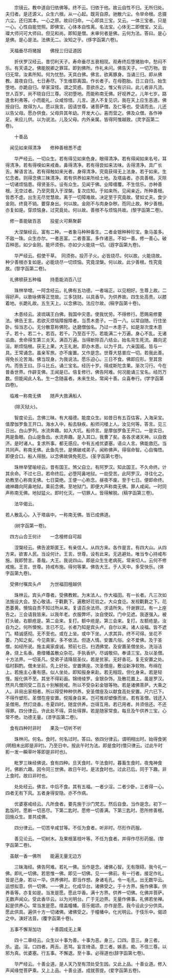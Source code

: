 <!-- { "loadSidebar": true } -->

　　宗镜云。教中道自归依佛等。终不云。归依于他。故云自性不归。无所归处。夫归者。是还源义。众生六根。从一心起。既背自原。驰散六尘。令举命根。总摄六尘。还归其本。一心之原。故曰归命。一心即具三宝。又云。一体三宝者。只是一心。心性自能觉照。即佛宝。心体本自性离。名法宝。心体无二即僧宝。又云。璨大师问可大师曰。但见和尚。即知是僧。未审何者是佛。云何为法。答曰。是心是佛。是心是法。法佛无二。汝知之乎。(侈字函第六卷)。

　天福垂尽将猪报　　佛授三归证道因

　　折伏罗汉经云。昔忉利天子。寿命垂尽五衰相现。观寿终后堕猪胎中。愁闷不乐。有天语之。佛能脱卿之罪耳。即到佛所。作礼未问。佛告天子。一切万物。皆归无常。汝素所知。何为忧愁。天具白佛。佛言。欲离豚身。当诵三归。即从佛教。晨夜自归。七日寿尽。下生维耶离国。作长者子。在母胞胎。日三自归。始生堕地。亦跪自归。举家深怪。谓之荧惑。意欲杀之。惟父有识曰。此儿者非凡流。世人百岁。尚不晓自归三尊。况初堕地。而能称南无佛。好视养之。儿年七岁。路逢舍利弗等。小而能礼。众咸惊怪。儿言。道人不复见识。我在天上应生恶道。佛授自归。故得为人。愿以我言。因请世尊。诸菩萨僧。及仁等也。受请而去。儿还以告父母。愿办供食。父母异其年幼。开发大心。喜而营之。佛及众僧。各作神足。来应儿供。以为说法。儿及父母。内外亲属。皆得阿惟越致。(灵字函第二卷)。

　　十善品

　闻见如来得清净　　修种善根悉不虚

　　华严经云。一切众生。若有得见如来色身。眼得清净。若有得闻如来名号。耳得清净。若有得嗅如来戒香。鼻得清净。若有得尝如来法味。舌得清净。具广长舌。解语言法。若有得触如来光者。身得清净。究竟获得无上法身。若于如来。生忆念者。则得念佛三昧清净。若有供养如来所经土地。及塔庙者。亦具善根。灭除一切诸烦恼患。得贤圣乐。设有众生。见闻于佛。业障缠覆。不生信乐。亦种善根。无空过者。乃至究竟入于涅槃。复次应知。于如来所。见闻亲近。所种善根。皆悉不虚。出生无尽觉慧故。离于一切障难故。决定至于究竟故。譬如丈夫。食少金刚。终竟不销。要穿身出。何以故。金刚不与肉身杂秽。而同止故。种少善根。亦复如是。穿烦恼身。过究竟处。何以故。善根不与烦恼共故。(黎字函第二卷)。

　修一善能破百恶　　投星火可爇聚薪

　　大涅槃经云。富有二种。一者象马种种畜生。二者金银种种珍宝。象马虽多。不敌一珠。众生亦尔。一者恶富。二者善富。多作诸恶。不如一善。修一善心。破百种恶。如少金刚。能坏须弥。亦如少火能烧一切。(遐字函第九卷)。

　　华严经云。假使干草。　同须弥。投芥子火。必皆烧尽。何以故。火能烧故。种少善根亦复如是。必能烧尽一切烦恼。究竟涅槃。何以故。此少善根。性究竟故。(黎字函第二卷)。

　礼佛顿获五种福　　持患能消百八愆

　　珠林举增。一阿含经云。礼佛有五功德。一者端正。以见相好。生尊上故。二得好声。以歌咏佛等正觉故。三多饶财。以具香华。为供养故。四生处高贵。以膝着地。长跪礼故。五生天上。以念佛功。法应尔故。(稿字函第十卷)。

　　木患经云。波琉璃王白佛。我国中灾患。使我忧劳。不得修行。愿赐易修要法。佛告王言。若欲灭烦恼障报障者。当贯木患子。一百一八。以常自随。行住坐卧。恒当志心。无分散意称佛陀。达磨僧伽名。乃过一木患子。如是渐次度木患子。若十。若二十。若百。若千。乃至百千万。若能满二十万遍。身心不乱。无诸谄曲。舍命得生第三炎天。满百万遍。当得断除百八结业。始名背生死流。趣向泥洹。断烦恼根。获无上果。大王礼谢。即办木患。以为千具。六亲国戚。皆与一具。王常诵念。虽亲军旅。亦不废置。又作是念。世尊大慈普应一切。若我此善。得免长沦苦海。佛当现身。为我说法。愿乐迫心。三日不食。佛即应形。至其宫内。而告王曰。莎斗比丘。诵三宝名。经历十岁。得成斯陀含果。渐次习行。今在普香世界。作辟支佛。王闻是已。倍复修行。佛告阿难。何况能诵三宝名。经历万数。但能闻此人名。生一念随喜者。未来生处。常闻十善。众喜奉行。(学字函第四卷)。

　临难一称南无佛　　随声大救满船人

　　(除灭狱火)。

　　智度论云。念佛三昧。有大福德。能度众生。如昔日有五百估客。入海采宝。值摩伽罗鱼王开口。海水入中。船去駃疾。船师问楼上人。汝见何等。答言。见三日出。白山罗列。水流奔趣。如入大坑。船师言。是摩伽罗鱼王开口。一是实日。两是鱼眼。白山是鱼齿。水流奔趣。是入其口。我曹了矣。各各求诸天神。以自救济。是时诸人。复求所事。都无感应。中有五戒优婆塞。语众人言。佛能救厄。当共同声。称南无佛。此鱼先世。是佛破戒弟子。闻称佛声。得宿命智。心自悔悟。即便合口。船人得脱。以念佛故俱免死厄。(圣字函第七卷)。

　　珠林举譬喻经云。昔有国王。煞父自立。有阿罗汉。知此国王。不久命终。计其余命。不过七日。若命终后。必堕阿鼻地狱。一劫受苦。此阿罗汉。寻往化之。劝教至心称南无佛。七日莫绝。王便一心称念。昼夜不废。至于七日。便即命终。魂神趣向阿鼻地狱。乘前念佛。至地狱门。即便大声称南无佛。罪人咸闻。一时同声称南无佛。地狱猛火。即时化灭。一切罪人。皆得解脱。(稿字函第三卷)。

　　法华偈云。

若人散乱心。入于塔庙中。一称南无佛。皆已成佛道。

　　(树字函第一卷)。

　四方山合王何计　　一念檀修自可超

　　涅槃经云。佛告波斯匿王。有亲信人。从四方来。各作是言。有四大山。从四方来。欲害人民。当设何计。王言。世尊。设有此来。无逃避处。唯当专心持戒布施。我即赞言。善哉。大王。我说四山。即是众生生老病死。常来切人。云何不修戒施。王言。世尊。持戒布施。得何等果。佛告大王。于人天中。多受快乐。(体字函第九卷)。

　受佛付嘱宾头卢　　为世福田檀越供

　　珠林云。宾头卢尊者。受佛教敕。为末法人。作大福田。有一长者。凡三次如法施设大会。至心敬请。于氍氀下。遍敷好花验之。大众食讫。发视氍氀之下。花悉萎黄。懊恼自责不知过所从来。复请百余法师。求请所失。忏谢罪过。有一上座告之。三会请我皆来。以我年老。衣服弊坏。汝自使奴。门中见遮。我遂强入。被打头破。右额疮是。第二会来。复打。额中疮是。第三会来。复打。左额疮是。汝自为之。何所懊惋。言已不见。长者乃知是宾头卢。自尔以来。诸人设福。皆不遮门。精诚感彻。无不至也。或在上坐。或中下坐。人求其异。终不可得。坐花不萎。乃知之矣。今见斋家。多不依法。但逐人情。安置凡俗。全不爱佛。及于圣僧。如经所说。施主阖家虔诚。预前七日。扫洒佛堂。及安置圣僧坐处。洗浴洁身。烧上名香。悬缯幡盖散众杂花。手执香炉。尽诚敬仰。奉请三宝。及以圣僧。十方法界。一切圣凡。受弟子请降屈圣仪。若是贫家。无好香花。复无安置之处。临时斟酌。僧未坐前。先上好处。安置佛座。次圣僧座。敷设新净软物。布绵在上。若施主心重有感。似人坐处。即知报身来赴。若无相现。但化身来。若是轻慢。报化俱不至。其坐不得彩画。锦绮绫罗。金银杂饰。及散花置上。虽是罗汉。然共凡僧同受二百五十别解脱戒。所以不受杂彩金银等物。若是诸佛菩萨。大乘之人。非局出家相者。所以得受种种供养。安圣僧座及以献食高处安置。尺六已下。不得作塑形。圣僧在座安置。傥报身自来。岂可推却塑像而坐。若有圣僧。钱还入圣僧用。然灯烧香。冬夏四时。随宜供养。岂得互用。若已用者。并须倍还。不还得罪。四分律云。许此处不得。异处得罪。若是随家常食。每旦及午供养三宝。心常不绝。功德无量。(漆字函第二卷)。

　食有四种时非时　　果及一切听不听

　　珠林问。何名。食时。何名过时。答曰。依四分律云。谓明相出时。始得食粥(明相未出即是非时)。乃至日中。按此午时为法。即是食时(僧只律云。过此午时影一发一瞬草叶等即是非时也)。

　　毗罗三昧经佛说。食有四种。旦天食时。午法食时。暮畜生食时。夜鬼神食时。佛断六趣。因令同三世佛。故日午时。是法食时也。过此已后。同于下趣。非上食时。故曰非时也。

　　处处经云。佛言。中后不食。其有五福。一者少淫。二者少卧。三者得一心。四者无有下风。五者身得安隐。亦不作病。

　　优婆塞戒经云。凡所食者。要先施于沙门梵志。然后自食。当作是念。初下一匙饭时。愿断一切恶尽。下第二匙时。愿修一切善满。下第三匙时。愿所修善根。回施众生。普共成佛。

　　四分律云。一切苦辛咸甘等。不任为食者。听非时。尽形作药服。

　　善见论云。一切树木。及果根茎枝叶等。不任为食者。并得作尽形药服。(黎字函第二卷)。

　虽献一香一佛所　　能遍无量无边方

　　三昧海经。佛告阿难。若礼一佛。当作是念。诸佛心智。无有限碍。我今礼一佛。即礼一切佛。若思惟一佛。即见一切佛。见一一佛前。有一行者。接足作礼。皆是己身。若以一华。供养佛时。即当作想。身诸毛孔。令一毛孔。出无数华云。运想拟意。供一切佛。一一佛上。化成华台。诸佛受之。于十方界。施作佛事。供养香等。亦复如是。当发是愿。愿此华香。满十方界。供养一切佛。化佛并菩萨。无数声闻众。受此香华云。以为光明台。广于无边界。无量作佛事。礼佛若坐禅。起是供养心。常当发是愿。缯盖幢幡。音乐偈颂。亦作是愿。我今设此少分供具。愿此供具。遍供十方一切诸佛。诸佛受之。于幢幡中。化光明云。于伎乐中。偈颂之中。演好法音。(覆字函第十卷)。

　五事不懈渐加功　　十善圆成无上果

　　四十二章经云。众生以十事为善。十事为恶。身三。口四。意三。身三者。杀。盗。淫。口四者。两舌。恶骂。妄言绮语。意三者。嫉恚。痴。不信三尊。以邪为真。优婆塞。行五事。不懈退。至十事。必得道也(辞字函第七卷)。

　　华严经云。十善业道。是人天乃至有顶处受生因。又此上品。十善业道。修入声闻缘觉菩萨乘。又上上品。十善业道。成就菩提。(爱字函第五卷)。

